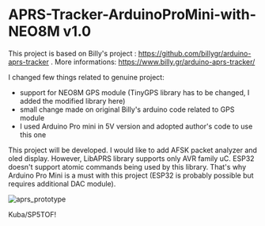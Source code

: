 # APRS-Tracker-ArduinoProMini-with-NEO8M v1.0
This project is based on Billy's project : https://github.com/billygr/arduino-aprs-tracker .
More informations: https://www.billy.gr/arduino-aprs-tracker/

I changed few things related to genuine project:
- support for NEO8M GPS module (TinyGPS library has to be changed, I added the modified library here)
- small change made on original Billy's arduino code related to GPS module
- I used Arduino Pro mini in 5V version and adopted author's code to use this one
  
This project will be developed. 
I would like to add AFSK packet analyzer and oled display.
However, LibAPRS library supports only AVR family uC. ESP32 doesn't support atomic commands being used by this library. 
That's why Arduino Pro Mini is a must with this project (ESP32 is probably possible but requires additional DAC module).

![aprs_prototype](https://github.com/user-attachments/assets/40e736f6-90e2-47d5-a0e7-e9b05a96ee4d)

Kuba/SP5TOF!

